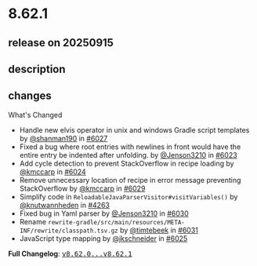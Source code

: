 # 8.62.1

## release on 20250915
## description
## changes
What's Changed

* Handle new elvis operator in unix and windows Gradle script templates by <a class="user-mention notranslate" data-hovercard-type="user" data-hovercard-url="/users/shanman190/hovercard" data-octo-click="hovercard-link-click" data-octo-dimensions="link_type:self" href="https://github.com/shanman190">@shanman190</a> in <a class="issue-link js-issue-link" data-error-text="Failed to load title" data-id="3404085242" data-permission-text="Title is private" data-url="https://github.com/openrewrite/rewrite/issues/6027" data-hovercard-type="pull_request" data-hovercard-url="/openrewrite/rewrite/pull/6027/hovercard" href="https://github.com/openrewrite/rewrite/pull/6027">#6027</a>
* Fixed a bug where root entries with newlines in front would have the entire entry be indented after unfolding. by <a class="user-mention notranslate" data-hovercard-type="user" data-hovercard-url="/users/Jenson3210/hovercard" data-octo-click="hovercard-link-click" data-octo-dimensions="link_type:self" href="https://github.com/Jenson3210">@Jenson3210</a> in <a class="issue-link js-issue-link" data-error-text="Failed to load title" data-id="3403454125" data-permission-text="Title is private" data-url="https://github.com/openrewrite/rewrite/issues/6023" data-hovercard-type="pull_request" data-hovercard-url="/openrewrite/rewrite/pull/6023/hovercard" href="https://github.com/openrewrite/rewrite/pull/6023">#6023</a>
* Add cycle detection to prevent StackOverflow in recipe loading by <a class="user-mention notranslate" data-hovercard-type="user" data-hovercard-url="/users/kmccarp/hovercard" data-octo-click="hovercard-link-click" data-octo-dimensions="link_type:self" href="https://github.com/kmccarp">@kmccarp</a> in <a class="issue-link js-issue-link" data-error-text="Failed to load title" data-id="3403568025" data-permission-text="Title is private" data-url="https://github.com/openrewrite/rewrite/issues/6024" data-hovercard-type="pull_request" data-hovercard-url="/openrewrite/rewrite/pull/6024/hovercard" href="https://github.com/openrewrite/rewrite/pull/6024">#6024</a>
* Remove unnecessary location of recipe in error message preventing StackOverflow by <a class="user-mention notranslate" data-hovercard-type="user" data-hovercard-url="/users/kmccarp/hovercard" data-octo-click="hovercard-link-click" data-octo-dimensions="link_type:self" href="https://github.com/kmccarp">@kmccarp</a> in <a class="issue-link js-issue-link" data-error-text="Failed to load title" data-id="3407877325" data-permission-text="Title is private" data-url="https://github.com/openrewrite/rewrite/issues/6029" data-hovercard-type="pull_request" data-hovercard-url="/openrewrite/rewrite/pull/6029/hovercard" href="https://github.com/openrewrite/rewrite/pull/6029">#6029</a>
* Simplify code in <code>ReloadableJavaParserVisitor#visitVariables()</code> by <a class="user-mention notranslate" data-hovercard-type="user" data-hovercard-url="/users/knutwannheden/hovercard" data-octo-click="hovercard-link-click" data-octo-dimensions="link_type:self" href="https://github.com/knutwannheden">@knutwannheden</a> in <a class="issue-link js-issue-link" data-error-text="Failed to load title" data-id="2356919491" data-permission-text="Title is private" data-url="https://github.com/openrewrite/rewrite/issues/4263" data-hovercard-type="pull_request" data-hovercard-url="/openrewrite/rewrite/pull/4263/hovercard" href="https://github.com/openrewrite/rewrite/pull/4263">#4263</a>
* Fixed bug in Yaml parser by <a class="user-mention notranslate" data-hovercard-type="user" data-hovercard-url="/users/Jenson3210/hovercard" data-octo-click="hovercard-link-click" data-octo-dimensions="link_type:self" href="https://github.com/Jenson3210">@Jenson3210</a> in <a class="issue-link js-issue-link" data-error-text="Failed to load title" data-id="3410562288" data-permission-text="Title is private" data-url="https://github.com/openrewrite/rewrite/issues/6030" data-hovercard-type="pull_request" data-hovercard-url="/openrewrite/rewrite/pull/6030/hovercard" href="https://github.com/openrewrite/rewrite/pull/6030">#6030</a>
* Rename <code>rewrite-gradle/src/main/resources/META-INF/rewrite/classpath.tsv.gz</code> by <a class="user-mention notranslate" data-hovercard-type="user" data-hovercard-url="/users/timtebeek/hovercard" data-octo-click="hovercard-link-click" data-octo-dimensions="link_type:self" href="https://github.com/timtebeek">@timtebeek</a> in <a class="issue-link js-issue-link" data-error-text="Failed to load title" data-id="3410566917" data-permission-text="Title is private" data-url="https://github.com/openrewrite/rewrite/issues/6031" data-hovercard-type="pull_request" data-hovercard-url="/openrewrite/rewrite/pull/6031/hovercard" href="https://github.com/openrewrite/rewrite/pull/6031">#6031</a>
* JavaScript type mapping by <a class="user-mention notranslate" data-hovercard-type="user" data-hovercard-url="/users/jkschneider/hovercard" data-octo-click="hovercard-link-click" data-octo-dimensions="link_type:self" href="https://github.com/jkschneider">@jkschneider</a> in <a class="issue-link js-issue-link" data-error-text="Failed to load title" data-id="3403850620" data-permission-text="Title is private" data-url="https://github.com/openrewrite/rewrite/issues/6025" data-hovercard-type="pull_request" data-hovercard-url="/openrewrite/rewrite/pull/6025/hovercard" href="https://github.com/openrewrite/rewrite/pull/6025">#6025</a>

<strong>Full Changelog</strong>: <a class="commit-link" href="https://github.com/openrewrite/rewrite/compare/v8.62.0...v8.62.1"><tt>v8.62.0...v8.62.1</tt></a>

